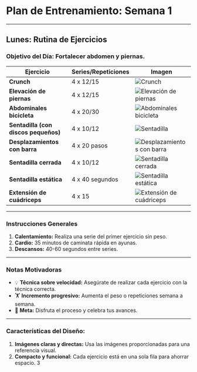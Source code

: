 # **Plan de Entrenamiento: Semana 1**

---

## **Lunes: Rutina de Ejercicios**

### **Objetivo del Día:** Fortalecer abdomen y piernas.  

| **Ejercicio**                     | **Series/Repeticiones** | **Imagen**                                                                                         |
|------------------------------------|-------------------------|----------------------------------------------------------------------------------------------------|
| **Crunch**                         | 4 x 12/15              | ![Crunch](https://github.com/user-attachments/assets/04abcd6b-cef3-4a8c-812a-d1890337f5ef)        |
| **Elevación de piernas**           | 4 x 12/15              | ![Elevación de piernas](https://github.com/user-attachments/assets/e75d69d7-bfcc-46a0-95bd-f3f73de490f1) |
| **Abdominales bicicleta**          | 4 x 20/30              | ![Abdominales bicicleta](https://github.com/user-attachments/assets/11d8bce9-16c8-408e-b428-31d2d127f5e8) |
| **Sentadilla (con discos pequeños)** | 4 x 10/12              | ![Sentadilla](https://github.com/user-attachments/assets/4f807525-ad61-4260-8126-1722eb2c5d09)    |
| **Desplazamientos con barra**      | 4 x 20 pasos           | ![Desplazamientos con barra](https://github.com/user-attachments/assets/a1c61600-4d4d-4d42-b353-97df4d028dda) |
| **Sentadilla cerrada**             | 4 x 10/12              | ![Sentadilla cerrada](https://github.com/user-attachments/assets/d4a89f36-8fc8-41b9-b235-9b3e117af132) |
| **Sentadilla estática**            | 4 x 40 segundos        | ![Sentadilla estática](https://github.com/user-attachments/assets/f69df989-c11f-49d4-9374-74f12737bf38) |
| **Extensión de cuádriceps**        | 4 x 15                 | ![Extensión de cuádriceps](https://github.com/user-attachments/assets/013d91f8-1a39-49f1-83dd-9cee5d3ce414) |

---

### **Instrucciones Generales**
1. **Calentamiento:** Realiza una serie del primer ejercicio sin peso.  
2. **Cardio:** 35 minutos de caminata rápida en ayunas.  
3. **Descansos:** 40-60 segundos entre series.  

---

### **Notas Motivadoras**
- 💡 **Técnica sobre velocidad:** Asegúrate de realizar cada ejercicio con la técnica correcta.  
- 🏋️ **Incremento progresivo:** Aumenta el peso o repeticiones semana a semana.  
- 🎯 **Meta:** Disfruta el proceso y celebra tus avances.

---

### **Características del Diseño:**
1. **Imágenes claras y directas:** Usa las imágenes proporcionadas para una referencia visual.
2. **Compacto y funcional:** Cada ejercicio está en una sola fila para ahorrar espacio.
3
